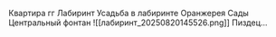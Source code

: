 Квартира гг
Лабиринт 
Усадьба в лабиринте 
Оранжерея
Сады
Центральный фонтан 
![[лабиринт_20250820145526.png]]
Пиздец...